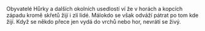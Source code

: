 
Obyvatelé Hůrky a dalších okolních usedlostí ví že v horách a kopcích západu kromě skřetů žijí i zlí lidé.
Málokdo se však odváží pátrat po tom kde žijí. Když se někdo přece jen vydá do vrchů nebo hor, nevrátí se živý.